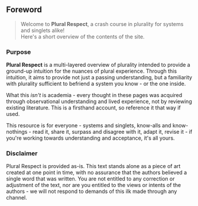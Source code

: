 ## Foreword

> Welcome to **Plural Respect**, a crash course in plurality for systems and singlets alike!<br/>
> Here's a short overview of the contents of the site.

### Purpose

**Plural Respect** is a multi-layered overview of plurality intended to provide a ground-up intuition for the nuances of plural experience.
Through this intuition, it aims to provide not just a passing understanding, but a familiarity with plurality sufficient to befriend a system you know - or the one inside.

What this *isn't* is academia - every thought in these pages was acquired through observational understanding and lived experience, not by reviewing existing literature.
This is a firsthand account, so reference it that way if used.

This resource is for everyone - systems and singlets, know-alls and know-nothings - read it, share it, surpass and disagree with it, adapt it, revise it - if you're working towards understanding and acceptance, it's all yours.

### Disclaimer

Plural Respect is provided as-is.
This text stands alone as a piece of art created at one point in time, with no assurance that the authors believed a single word that was written.
You are not entitled to any correction or adjustment of the text, nor are you entitled to the views or intents of the authors - we will not respond to demands of this ilk made through any channel.
